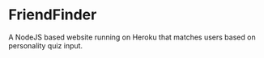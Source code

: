 # FriendFinder

A NodeJS based website running on Heroku that matches users based on personality quiz input.
